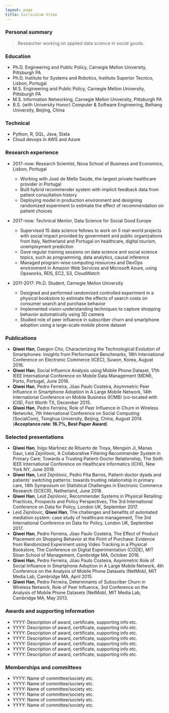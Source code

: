 ```yaml
---
layout: page
title: Curriculum Vitae
---
```


### Personal summary

> Researcher working on applied data science in social goods. 

### Education 
- Ph.D. Engineering and Public Policy, Carnegie Mellon University, Pittsburgh PA
- Ph.D. Institute for Systems and Robotics, Instituto Superior Tecnico, Lisbon, Portugal
- M.S. Engineering and Public Policy, Carnegie Mellon University, Pittsburgh PA
- M.S. Information Networking, Carnegie Mellon University, Pittsburgh PA
- B.S. (with University Honor) Computer & Software Engineering, Beihang University, Beijing, China

### Technical

- Python, R, SQL, Java, Stata
- Cloud devops in AWS and Azure

### Research experience 

- 2017-now: Research Scientist, Nova School of Business and Economics, Lisbon, Portugal
    - Working with José de Mello Saúde, the largest private healthcare provider in Portugal
    - Built hybrid recommender system with implicit feedback data from patient consultation history  
    - Deploying model in production environment and designing randomized experiment to estimate the effect of recommendation on patient choices

- 2017-now: Technical Mentor, Data Science for Social Good Europe
    - Supervised 15 data science fellows to work on 5 real-world projects with social impact provided by government and public organizations from Italy, Netherland and Portugal on healthcare, digital tourism, unemployment prediction 
    - Gave regular training sessions on data science and social science topics, such as programming, data analytics, causal inference
    - Managed program-wise computing resources and DevOps environment in Amazon Web Services and Microsoft Azure, using Opsworks, RDS, EC2, S3, CloudWatch

- 2011-2017: Ph.D. Student, Carnegie Mellon University
    - Designed and performed randomized controlled experiment in a physical bookstore to estimate the effects of search costs on consumer search and purchase behavior
    - Implemented vision-understanding techniques to capture shopping behavior automatically using 3D camera
    - Studied role of peer influence in subscriber churn and smartphone adoption using a large-scale mobile phone dataset

### Publications

- **Qiwei Han**, Daegon Cho, Characterizing the Technological Evolution of Smartphones: Insights from Performance Benchmarks, 18th International Conference on Electronic Commerce (ICEC), Suwon, Korea, August 2016. 
- **Qiwei Han**, Social Influence Analysis using Mobile Phone Dataset, 17th IEEE International Conference on Mobile Data Management (MDM), Porto, Portugal, June 2016.
- **Qiwei Han**, Pedro Ferreira, Jõao Paulo Costeira, Asymmetric Peer Influence in Smartphone Adoption in A Large Mobile Network, 14th International Conference on Mobile Business (ICMB) (co-located with ICIS), Fort Worth TX, December 2015.
- **Qiwei Han**, Pedro Ferreira, Role of Peer Influence in Churn in Wireless Networks, 7th International Conference on Social Computing (SocialCom), Tsinghua University, Beijing, China, August 2014. (**Acceptance rate: 16.7%, Best Paper Award**) 


### Selected presentations

- **Qiwei Han**, ́Inigo Mart́ınez de Rituerto de Troya, Mengxin Ji, Manas Gaur, Leid Zejnilovic, A Collaborative Filtering Recommender System in Primary Care: Towards a Trusting Patient-Doctor Relationship, The Sixth IEEE International Conference on Healthcare Informatics (ICHI), New York NY, June 2018.
- **Qiwei Han**, Leid Zejnilovic, Pedro Pita Barros, Patient-doctor dyads and patients’ switching patterns: towards trusting relationship in primary care, 14th Symposium on Statistical Challenges in Electronic Commerce Research (SCECR), Netherland, June 2018.
- **Qiwei Han**, Leid Zejnilovic, Recommender Systems in Physical Retailing: Practices, Prospects and Policy Perspectives, The 3rd International Conference on Data for Policy, London UK, September 2017.
- Leid Zejnilovic, **Qiwei Han**, The challenges and benefits of automated mediation system: case study of healthcare management, The 3rd International Conference on Data for Policy, London UK, September 2017.
- **Qiwei Han**, Pedro Ferreira, Jõao Paulo Costeira, The Effect of Product Placement on Shopping Behavior at the Point of Purchase: Evidence from Randomized Experiment using Video Tracking in a Physical Bookstore, The Conference on Digital Experimentation (CODE), MIT Sloan School of Management, Cambridge MA, October 2016.
- **Qiwei Han**, Pedro Ferreira, Jõao Paulo Costeira, Asymmetric Role of Social Influence in Smartphone Adoption in A Large Mobile Network, 4th Conference on the Analysis of Mobile Phone Datasets (NetMob), MIT Media Lab, Cambridge MA, April 2015.
- **Qiwei Han**, Pedro Ferreira, Determinants of Subscriber Churn in Wireless Network, Role of Peer Influence, 3rd Conference on the Analysis of Mobile Phone Datasets (NetMob), MIT Media Lab, Cambridge MA, May 2013.



### Awards and supporting information

- YYYY: Description of award, certificate, supporting info etc.
- YYYY: Description of award, certificate, supporting info etc.
- YYYY: Description of award, certificate, supporting info etc.
- YYYY: Description of award, certificate, supporting info etc.
- YYYY: Description of award, certificate, supporting info etc.
- YYYY: Description of award, certificate, supporting info etc.
- YYYY: Description of award, certificate, supporting info etc.

### Memberships and committees

- YYYY: Name of committee/society etc.
- YYYY: Name of committee/society etc.
- YYYY: Name of committee/society etc.
- YYYY: Name of committee/society etc.
- YYYY: Name of committee/society etc.
- YYYY: Name of committee/society etc.